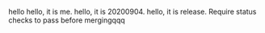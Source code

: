 hello
hello, it is me.
hello, it is 20200904.
hello, it is release.
Require status checks to pass before mergingqqq
